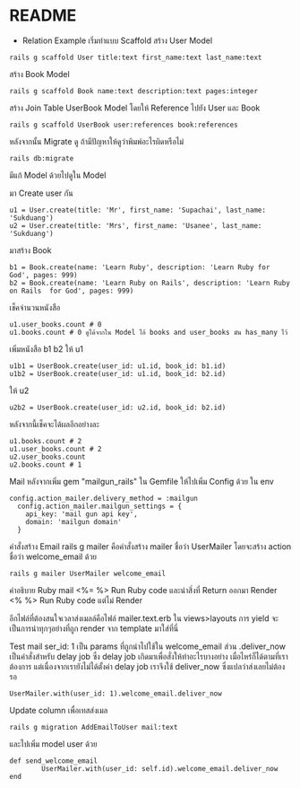 # README


* Relation Example
เริ่มทำแบบ Scaffold
สร้าง User Model
```
rails g scaffold User title:text first_name:text last_name:text
```

สร้าง Book Model
```
rails g scaffold Book name:text description:text pages:integer
```

สร้าง Join Table UserBook Model โดยให้ Reference ไปยัง User และ Book
```
rails g scaffold UserBook user:references book:references
```

หลังจากนั้น Migrate ดู ถ้ามีปัญหาให้ดูว่าพิมพ์อะไรผิดหรือไม่
```
rails db:migrate
```

มีแก้ Model ด้วยไปดูใน Model

มา Create user กัน
```
u1 = User.create(title: 'Mr', first_name: 'Supachai', last_name: 'Sukduang')
u2 = User.create(title: 'Mrs', first_name: 'Usanee', last_name: 'Sukduang')
```

มาสร้าง Book
```
b1 = Book.create(name: 'Learn Ruby', description: 'Learn Ruby for God', pages: 999)
b2 = Book.create(name: 'Learn Ruby on Rails', description: 'Learn Ruby on Rails  for God', pages: 999)
```

เช็คจำนวนหนังสือ
```
u1.user_books.count # 0
u1.books.count # 0 ดูได้จากใน Model ไอ้ books and user_books มัน has_many ไว้
```

เพิ่มหนังสือ b1 b2 ให้ u1
```
u1b1 = UserBook.create(user_id: u1.id, book_id: b1.id)
u1b2 = UserBook.create(user_id: u1.id, book_id: b2.id)
```

ให้ u2
```
u2b2 = UserBook.create(user_id: u2.id, book_id: b2.id)
```

หลังจากนี้เช็คจะได้ผลอีกอย่างละ
```
u1.books.count # 2
u1.user_books.count # 2
u2.user_books.count
u2.books.count # 1
```


Mail
หลังจากเพิ่ม gem "mailgun_rails" ใน Gemfile ให้ไปเพิ่ม Config ด้วย
ใน env
```
config.action_mailer.delivery_method = :mailgun
  config.action_mailer.mailgun_settings = {
    api_key: 'mail gun api key',
    domain: 'mailgun domain'
  }
```


คำสั่งสร้าง Email 
rails g mailer คือคำสั่งสร้าง mailer ชื่อว่า UserMailer โดยจะสร้าง action ชื่อว่า welcome_email ด้วย
```
rails g mailer UserMailer welcome_email
```


คำอธิบาย Ruby mail
<%=  %> Run Ruby code และนำสิ่งที่ Return ออกมา Render
<% %> Run Ruby code แต่ไม่ Render

อีกไฟล์ที่ต้องสนใจเวลาส่งเมลล์คือไฟล์ mailer.text.erb ใน views>layouts
การ yield จะเป็นการนำทุกๆอย่างที่ถูก render จาก template มาใส่ที่นี่

Test mail
ser_id: 1 เป็น params ที่ถูกนำไปใช้ใน welcome_email ส่วน .deliver_now เป็นคำสั่งสำหรับ delay job
ซึ่ง delay job เกิดมาเพื่อสั่งให้ทำอะไรบางอย่าง เมื่อไหร่ก็ได้ตามที่เราต้องการ แต่เนื่องจากเรายังไม่ได้ตั้งค่า delay job
เราจึงใช้ deliver_now ซึ่งแปลว่าส่งเลยไม่ต้องรอ
```
UserMailer.with(user_id: 1).welcome_email.deliver_now
```

Update column เพื่อเทสส่งเมล
```
rails g migration AddEmailToUser mail:text
```

และไปเพิ่ม model user ด้วย
```
def send_welcome_email
        UserMailer.with(user_id: self.id).welcome_email.deliver_now
end
```